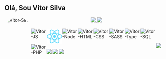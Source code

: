 
## Olá, Sou Vitor Silva 

<div style="display: inline_block">
  <img align="left" alt="Vitor-Silva" height="180em" style="border-radius:150px;" src="https://lh3.googleusercontent.com/a-/ACNPEu-XFQKX_9GqLCkTgIDcc0zTLaZpPbrw8F1OlIDY_w=s360-p-rw-no">
</div>

<div align="center">
  <a href="https://github.com/SilvaVitor687">
  <img height="180em" src="https://github-readme-stats.vercel.app/api/top-langs/?username=SilvaVitor687&layout=compact&langs_count=7&theme=dark"/>
  <img height="180em"  src="https://github-readme-stats.vercel.app/api?username=SilvaVitor687&show_icons=true&theme=dark&include_all_commits=true&count_private=true"/>
  
</div>
<div style="display: inline_block"><br>
  <img align="left" alt="Vitor-JS" height="50" width="50" src="https://cdn.jsdelivr.net/gh/devicons/devicon/icons/javascript/javascript-original.svg">
  <img align="left" alt="Vitor-React" height="50" width="50" src="https://raw.githubusercontent.com/devicons/devicon/master/icons/react/react-original.svg">
  <img align="left" alt="Vitor-Node" height="50" width="50" src="https://cdn.jsdelivr.net/gh/devicons/devicon/icons/nodejs/nodejs-plain-wordmark.svg" />          
  <img align="left" alt="Vitor-HTML" height="50" width="50" src="https://cdn.jsdelivr.net/gh/devicons/devicon/icons/html5/html5-plain-wordmark.svg"> 
  <img align="left" alt="Vitor-CSS" height="50" width="50" src="https://cdn.jsdelivr.net/gh/devicons/devicon/icons/css3/css3-original-wordmark.svg" />
  <img align="left" alt="Vitor-SASS" height="50" width="50" src="https://cdn.jsdelivr.net/gh/devicons/devicon/icons/sass/sass-original.svg" />            
  <img align="left" alt="Vitor-Type" height="50" width="50" src="https://cdn.jsdelivr.net/gh/devicons/devicon/icons/typescript/typescript-original.svg" />
  <img align="left" alt="Vitor-SQL" height="50" width="50" src="https://cdn.jsdelivr.net/gh/devicons/devicon/icons/mysql/mysql-original-wordmark.svg" />          
  <img align="left" alt="Vitor-PHP" height="50" width="50"  src="https://cdn.jsdelivr.net/gh/devicons/devicon/icons/php/php-plain.svg" />
</div> <br>

##

<div>   
 <a href="https://discord.com/channels/@me" target="_blank"><img src="https://img.shields.io/badge/Discord-7289DA?style=for-the-badge&logo=discord&logoColor=white" target="_blank"></a> 
  <a href = "mailto:developer.programation@outlook.com"><img src="https://img.shields.io/badge/Microsoft_Outlook-0078D4?style=for-the-badge&logo=microsoft-outlook&logoColor=white" target="_blank"></a>
  <a href = "https://codepen.io/silvavitor687"><img src="https://img.shields.io/badge/Codepen-000000?style=for-the-badge&logo=codepen&logoColor=white" target="_blank"></a>
  <a href="https://www.linkedin.com/in/vitor-silva-5a7544175/" target="_blank"><img src="https://img.shields.io/badge/-LinkedIn-%230077B5?style=for-the-badge&logo=linkedin&logoColor=white" target="_blank"></a> 
</div>

